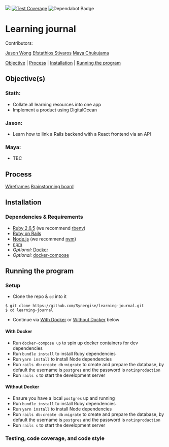 <a href="https://codeclimate.com/github/Synergise/learning-journal/maintainability"><img src="https://api.codeclimate.com/v1/badges/56dba4010aa27a6aa01f/maintainability" /></a>
[![Test Coverage](https://api.codeclimate.com/v1/badges/56dba4010aa27a6aa01f/test_coverage)](https://codeclimate.com/github/Synergise/learning-journal/test_coverage)
<img src="https://flat.badgen.net/dependabot/Synergise/learning-journal?icon=dependabot" alt="Dependabot Badge" />

# Learning journal

Contributors:

[Jason Wong](https://github.com/jasylwong/)
[Efstathios Stivaros](https://github.com/Stivaros)
[Maya Chukujama]()

[Objective](#Objective) | [Process](#process) | [Installation](#installation) | [Running the program](#running_the_program)

## Objective(s)

### Stath:
- Collate all learning resources into one app
- Implement a product using DigitalOcean

### Jason:
- Learn how to link a Rails backend with a React frontend via an API

### Maya:
- TBC

## Process

[Wireframes](https://jason842465.invisionapp.com/freehand/learning-journal-36SgV4eMJ?v=vjZVtVETrCEbCjPjKYYovg%3D%3D&linkshare=urlcopied)
[Brainstorming board](https://miro.com/app/board/o9J_ksZAM5U=/)

## Installation

### Dependencies & Requirements

* [Ruby 2.6.5](https://www.ruby-lang.org/en/news/2019/10/01/ruby-2-6-5-released/) (we recommend [rbenv](https://github.com/rbenv/rbenv))
* [Ruby on Rails](https://rubyonrails.org/)
* [Node.js](https://nodejs.org/en/) (we recommend [nvm](https://github.com/nvm-sh/nvm))
* [npm](https://www.npmjs.com/get-npm)
* _Optional:_ [Docker](https://docs.docker.com/get-docker/)
* _Optional:_ [docker-compose](https://docs.docker.com/compose/install/)

## <a name="running_the_program">Running the program</a>

### Setup

* Clone the repo & `cd` into it
```
$ git clone https://github.com/Synergise/learning-journal.git
$ cd learning-journal
```
* Continue via [With Docker](#with-docker) or [Without Docker](#without-docker) below

#### With Docker
* Run `docker-compose up` to spin up docker containers for dev dependencies
* Run `bundle install` to install Ruby dependencies
* Run `yarn install` to install Node dependencies
* Run `rails db:create db:migrate` to create and prepare the database, by default the username is `postgres` and the password is `notinproduction`
* Run `rails s` to start the development server

#### Without Docker
* Ensure you have a local `postgres` up and running
* Run `bundle install` to install Ruby dependencies
* Run `yarn install` to install Node dependencies
* Run `rails db:create db:migrate` to create and prepare the database, by default the username is `postgres` and the password is `notinproduction`
* Run `rails s` to start the development server

### Testing, code coverage, and code style
```

```
